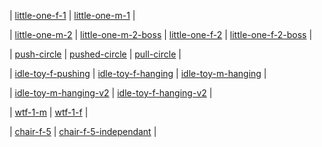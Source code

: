|
[little-one-f-1](https://store.sansar.com/listings/16bf38de-9f6b-4e43-b90a-a2d0f86005b0/little-one-f-1) |
[little-one-m-1](https://store.sansar.com/listings/6c68f624-da1d-420a-b203-7fe7a8d70bb4/little-one-m-1) |

|
[little-one-m-2](https://store.sansar.com/listings/06f1ef26-a8f8-4733-86ec-92fc97ebb147/little-one-m-2) |
[little-one-m-2-boss](https://store.sansar.com/listings/234b7a4f-24e0-4100-a432-adef44017af1/little-one-m-2-boss) |
[little-one-f-2](https://store.sansar.com/listings/524491ff-8939-4089-86b3-53fec7626b1b/little-one-f-2) |
[little-one-f-2-boss](https://store.sansar.com/listings/3342ba58-0648-489b-96d2-61e5f5d3f908/little-one-f-2-boss) |

|
[push-circle](https://store.sansar.com/listings/b2329df0-cb5b-48cf-8f29-8ece26b487fa/push-circle) |
[pushed-circle](https://store.sansar.com/listings/8dd6c251-6804-4e28-96b2-bad1a4ea52d9/pushed-circle) |
[pull-circle](https://store.sansar.com/listings/eb946f7c-e9bc-4893-92e3-1722fae1dba8/pull-circle) |

|
[idle-toy-f-pushing](https://store.sansar.com/listings/66f5d3c9-19cd-4eee-a830-8fa03f3e1494/idle-toy-f-pushing) |
[idle-toy-f-hanging](https://store.sansar.com/listings/e715ffbd-b6ba-434d-8e63-2fac2d39908f/idle-toy-f-hanging) |
[idle-toy-m-hanging](https://store.sansar.com/listings/f3fc97b7-c0b8-4326-9a81-717522d11d60/idle-toy-m-hanging) |

|
[idle-toy-m-hanging-v2](https://store.sansar.com/listings/8f2216f1-5d68-4d61-867a-dfb06e560a0a/idle-toy-m-hanging-v2) |
[idle-toy-f-hanging-v2](https://store.sansar.com/listings/6a9207ef-941a-4ff7-9997-cd6b8aab8808/idle-toy-f-hanging-v2) |

|
[wtf-1-m](https://store.sansar.com/listings/56e87d86-aac6-4968-9150-a4803d8e7b24/wtf-1-m) |
[wtf-1-f](https://store.sansar.com/listings/a37aa7c6-c592-45d0-b8ea-a37d30c96fa8/wtf-1-f) |

|
[chair-f-5](https://store.sansar.com/listings/a83849c0-2101-4aaa-a6c5-9d4dbb30e269/chair-f-5) |
[chair-f-5-independant](https://store.sansar.com/listings/21bcaa11-f1b0-43c4-9185-25b44a9620e8/chair-f-5-independant) |
